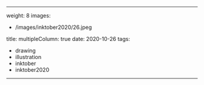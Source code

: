 
---
weight: 8
images:
- /images/inktober2020/26.jpeg

title:
multipleColumn: true
date: 2020-10-26
tags:
- drawing
- illustration
- inktober
- inktober2020
---

